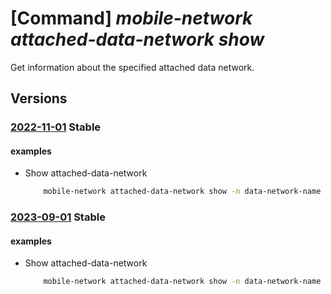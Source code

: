 # [Command] _mobile-network attached-data-network show_

Get information about the specified attached data network.

## Versions

### [2022-11-01](/Resources/mgmt-plane/L3N1YnNjcmlwdGlvbnMve30vcmVzb3VyY2Vncm91cHMve30vcHJvdmlkZXJzL21pY3Jvc29mdC5tb2JpbGVuZXR3b3JrL3BhY2tldGNvcmVjb250cm9scGxhbmVzL3t9L3BhY2tldGNvcmVkYXRhcGxhbmVzL3t9L2F0dGFjaGVkZGF0YW5ldHdvcmtzL3t9/2022-11-01.xml) **Stable**

<!-- mgmt-plane /subscriptions/{}/resourcegroups/{}/providers/microsoft.mobilenetwork/packetcorecontrolplanes/{}/packetcoredataplanes/{}/attacheddatanetworks/{} 2022-11-01 -->

#### examples

- Show attached-data-network
    ```bash
        mobile-network attached-data-network show -n data-network-name --pccp-name pccp-name --pcdp-name pcdp-name -g rg
    ```

### [2023-09-01](/Resources/mgmt-plane/L3N1YnNjcmlwdGlvbnMve30vcmVzb3VyY2Vncm91cHMve30vcHJvdmlkZXJzL21pY3Jvc29mdC5tb2JpbGVuZXR3b3JrL3BhY2tldGNvcmVjb250cm9scGxhbmVzL3t9L3BhY2tldGNvcmVkYXRhcGxhbmVzL3t9L2F0dGFjaGVkZGF0YW5ldHdvcmtzL3t9/2023-09-01.xml) **Stable**

<!-- mgmt-plane /subscriptions/{}/resourcegroups/{}/providers/microsoft.mobilenetwork/packetcorecontrolplanes/{}/packetcoredataplanes/{}/attacheddatanetworks/{} 2023-09-01 -->

#### examples

- Show attached-data-network
    ```bash
        mobile-network attached-data-network show -n data-network-name --pccp-name pccp-name --pcdp-name pcdp-name -g rg
    ```
